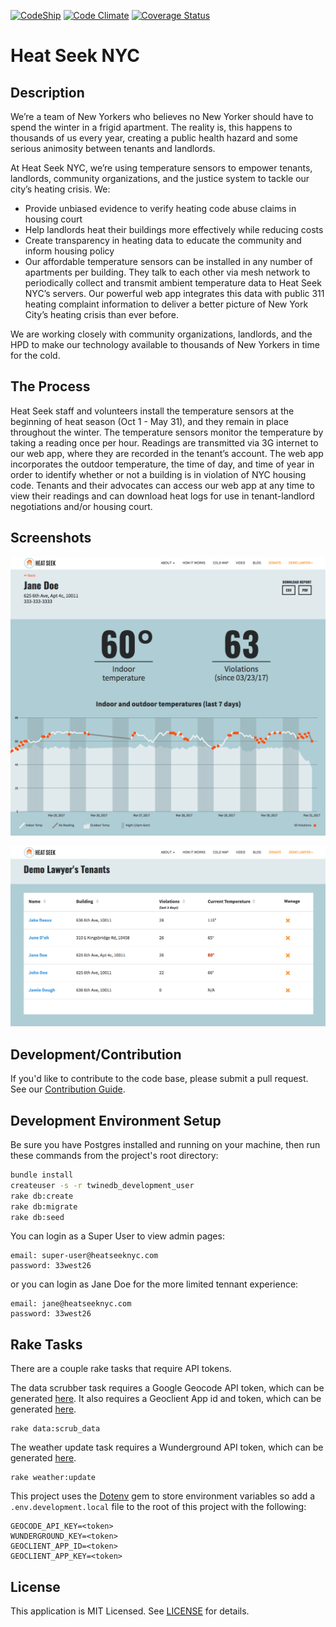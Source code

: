 [![CodeShip](https://www.codeship.io/projects/13e8e870-b9be-0131-0742-5af5088413f2/status)](https://codeship.com/projects/20839)
[![Code Climate](https://codeclimate.com/github/heatseeknyc/heatseeknyc.png)](https://codeclimate.com/github/heatseeknyc/heatseeknyc)
[![Coverage Status](https://coveralls.io/repos/wfjeff/twinenyc/badge.png)](https://coveralls.io/r/wfjeff/twinenyc)

# Heat Seek NYC

## Description

We’re a team of New Yorkers who believes no New Yorker should have to spend the winter in a frigid apartment. The reality is, this happens to thousands of us every year, creating a public health hazard and some serious animosity between tenants and landlords.

At Heat Seek NYC, we’re using temperature sensors to empower tenants, landlords, community organizations, and the justice system to tackle our city’s heating crisis. We:

* Provide unbiased evidence to verify heating code abuse claims in housing court
* Help landlords heat their buildings more effectively while reducing costs
* Create transparency in heating data to educate the community and inform housing policy
* Our affordable temperature sensors can be installed in any number of apartments per building. They talk to each other via mesh network to periodically collect and transmit ambient temperature data to Heat Seek NYC’s servers. Our powerful web app integrates this data with public 311 heating complaint information to deliver a better picture of New York City’s heating crisis than ever before.

We are working closely with community organizations, landlords, and the HPD to make our technology available to thousands of New Yorkers in time for the cold.

## The Process

Heat Seek staff and volunteers install the temperature sensors at the beginning of heat season (Oct 1 - May 31), and they remain in place throughout the winter. The temperature sensors monitor the temperature by taking a reading once per hour. Readings are transmitted via 3G internet to our web app, where they are recorded in the tenant’s account. The web app incorporates the outdoor temperature, the time of day, and time of year in order to identify whether or not a building is in violation of NYC housing code. Tenants and their advocates can access our web app at any time to view their readings and can download heat logs for use in tenant-landlord negotiations and/or housing court.

## Screenshots

![dashboard screenshot](app/assets/images/readme-assets/dashboard_screenshot.png)


![search screenshot](app/assets/images/readme-assets/dashboard_advocate.png)

## Development/Contribution

If you'd like to contribute to the code base, please submit a pull request. See our [Contribution Guide](CONTRIBUTING.md).

## Development Environment Setup

Be sure you have Postgres installed and running on your machine, then run these commands from the project's root directory:

```bash
bundle install
createuser -s -r twinedb_development_user
rake db:create
rake db:migrate
rake db:seed
```

You can login as a Super User to view admin pages:

```
email: super-user@heatseeknyc.com
password: 33west26
```

or you can login as Jane Doe for the more limited tennant experience:

```
email: jane@heatseeknyc.com
password: 33west26
```

## Rake Tasks

There are a couple rake tasks that require API tokens.

The data scrubber task requires a Google Geocode API token, which can be generated [here](https://developers.google.com/maps/documentation/geocoding/get-api-key).
It also requires a Geoclient App id and token, which can be generated [here](https://developer.cityofnewyork.us/api/geoclient-api).

```
rake data:scrub_data
```

The weather update task requires a Wunderground API token, which can be generated [here](https://www.wunderground.com/weather/api).

```
rake weather:update
```

This project uses the [Dotenv](https://github.com/bkeepers/dotenv) gem to store environment variables so add a `.env.development.local` file to the root of this project with the following:

```
GEOCODE_API_KEY=<token>
WUNDERGROUND_KEY=<token>
GEOCLIENT_APP_ID=<token>
GEOCLIENT_APP_KEY=<token>
```

## License

This application is MIT Licensed. See [LICENSE](LICENSE.txt) for details.
